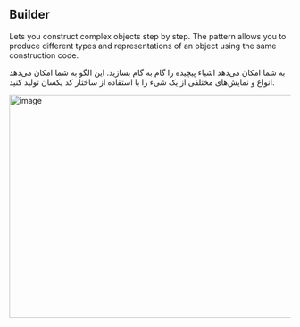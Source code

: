 ## Builder

Lets you construct complex objects step by step. The pattern allows you to produce different types and representations of an object using the same construction code.

به شما امکان می‌دهد اشیاء پیچیده را گام به گام بسازید. این الگو به شما امکان می‌دهد انواع و نمایش‌های مختلفی از یک شیء را با استفاده از ساختار کد یکسان تولید کنید.

<img width="600" height="400" alt="image" src="https://github.com/user-attachments/assets/5ab3699c-d71c-463f-a782-64fdaa223cb1" />
